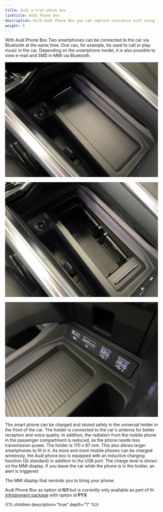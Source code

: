 ```yaml
---
title: Audi e-tron phone box
linktitle: Audi Phone box
description: With Audi Phone Box you can improve convience with using telephone in the car.
weight: 9
---
```


With  Audi Phone Box Two smartphones can be connected to the car via Bluetooth at the same time. One can, for example, be used to call or play
music in the car. Depending on the smartphone model, it is also possible to view e-mail and SMS in MMI via Bluetooth. 

![Audi Phone Box](phonebox.jpg "Audi Phone Box holder with inductive charging")

![Audi Phone Box](phonebox2.jpg "Audi Phone Box holder with inductive charging")

![Audi Phone Box](phonebox3.jpg "Audi Phone Box holder with inductive charging")

The smart phone can be charged and stored safely in the universal holder in the front of the car. The holder is connected to the car's antenna for better reception and voice quality. In addition, the radiation from the mobile phone in the passenger compartment is reduced, as the phone needs less transmission power. The holder is 170 x 87 mm. This also allows larger smartphones to fit in it. As more and more mobile phones can be charged wirelessly, the Audi phone box is equipped with an inductive charging function (Qi standard) in addition to the USB port. The charge level is shown on the MMI display. If you leave the car while the phone is in the holder, an alert is triggered

The MMI display that reminds you to bring your phone.

Audi Phone Box as option id **IU1** but is currently only available as part of th [infotainment package](/models/q4-e-tron/optionguide/list/#equipment-packages) with option id **PYX**

{{% children description="true" depth="1" %}}
